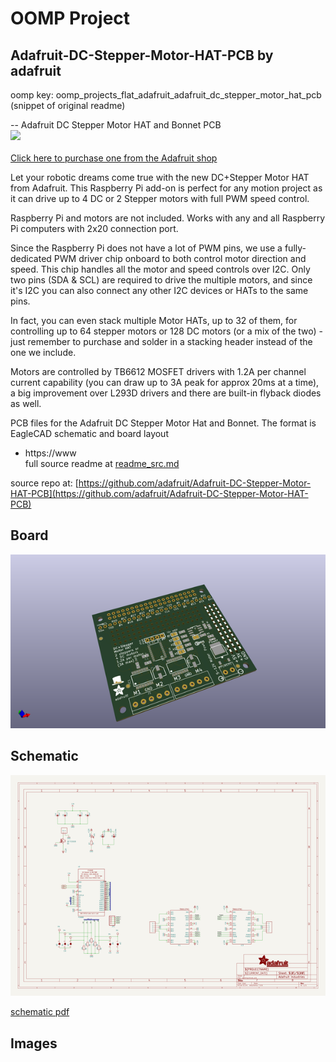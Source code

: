 # OOMP Project  
## Adafruit-DC-Stepper-Motor-HAT-PCB  by adafruit  
  
oomp key: oomp_projects_flat_adafruit_adafruit_dc_stepper_motor_hat_pcb  
(snippet of original readme)  
  
-- Adafruit DC Stepper Motor HAT and Bonnet PCB  
<a href="http://www.adafruit.com/products/2348"><img src="assets/image.jpg?raw=true" width="500px"><br/>  
Click here to purchase one from the Adafruit shop</a>  
  
Let your robotic dreams come true with the new DC+Stepper Motor HAT from Adafruit. This Raspberry Pi add-on is perfect for any motion project as it can drive up to 4 DC or 2 Stepper motors with full PWM speed control.  
  
Raspberry Pi and motors are not included. Works with any and all Raspberry Pi computers with 2x20 connection port.  
  
Since the Raspberry Pi does not have a lot of PWM pins, we use a fully-dedicated PWM driver chip onboard to both control motor direction and speed. This chip handles all the motor and speed controls over I2C. Only two pins (SDA & SCL) are required to drive the multiple motors, and since it's I2C you can also connect any other I2C devices or HATs to the same pins.  
  
In fact, you can even stack multiple Motor HATs, up to 32 of them, for controlling up to 64 stepper motors or 128 DC motors (or a mix of the two) - just remember to purchase and solder in a stacking header instead of the one we include.  
  
Motors are controlled by TB6612 MOSFET drivers with 1.2A per channel current capability (you can draw up to 3A peak for approx 20ms at a time), a big improvement over L293D drivers and there are built-in flyback diodes as well.  
  
PCB files for the Adafruit DC Stepper Motor Hat and Bonnet. The format is EagleCAD schematic and board layout  
- https://www  
  full source readme at [readme_src.md](readme_src.md)  
  
source repo at: [https://github.com/adafruit/Adafruit-DC-Stepper-Motor-HAT-PCB](https://github.com/adafruit/Adafruit-DC-Stepper-Motor-HAT-PCB)  
## Board  
  
[![working_3d.png](working_3d_600.png)](working_3d.png)  
## Schematic  
  
[![working_schematic.png](working_schematic_600.png)](working_schematic.png)  
  
[schematic pdf](working_schematic.pdf)  
## Images  
